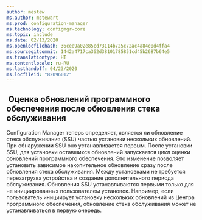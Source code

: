 ```yaml
---
author: mestew
ms.author: mstewart
ms.prod: configuration-manager
ms.technology: configmgr-core
ms.topic: include
ms.date: 02/13/2020
ms.openlocfilehash: 36cee9a02e85cd73114b725c72ac4a84c0d4ffa4
ms.sourcegitcommit: 1442a4717ca362d38101785851cd45b2687b64e5
ms.translationtype: HT
ms.contentlocale: ru-RU
ms.lasthandoff: 04/23/2020
ms.locfileid: "82096012"
---
```

## <a name="evaluate-software-updates-after-a-servicing-stack-update"></a><a name="bkmk_ssu"></a> Оценка обновлений программного обеспечения после обновления стека обслуживания

<!--4639943-->
Configuration Manager теперь определяет, является ли обновление стека обслуживания (SSU) частью установки нескольких обновлений. При обнаружении SSU оно устанавливается первым. После установки SSU, для установки оставшихся обновлений запускается цикл оценки обновлений программного обеспечения. Это изменение позволяет установить зависимое накопительное обновление сразу после обновления стека обслуживания. Между установками не требуется перезагрузка устройства и создание дополнительного периода обслуживания. Обновления SSU устанавливаются первыми только для не инициированных пользователем установок. Например, если пользователь инициирует установку нескольких обновлений из Центра программного обеспечения, обновление стека обслуживания может не устанавливаться в первую очередь.


